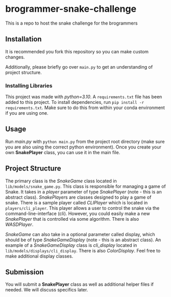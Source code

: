 # brogrammer-snake-challenge
This is a repo to host the snake challenge for the brogrammers


## Installation
It is recommended you fork this repository so you can make custom changes. 

Additionally, please briefly go over `main.py` to get an understanding of project structure. 

### Installing Libraries
This project was made with *python=3.10*. A `requirements.txt` file has been added to this project. 
To install dependencies, run `pip install -r requirements.txt`. Make sure to do this from 
within your conda environment if you are using one.

## Usage
Run *main.py* with `python main.py` from the project root directory (make sure you are also using the correct python environment). Once you create your own **SnakePlayer** class,
you can use it in the main file.


## Project Structure
The primary class is the *SnakeGame* class located in `lib/models/snake_game.py`. This class is responsible for managing 
a game of Snake. It takes in a *player* parameter of type *SnakePlayer* (note - this is an abstract class). *SnakePlayer*s are classes designed to play a game of snake. There is a sample player called *CLIPlayer* which is located in `players/cli_player`. This player allows a user to control the snake via the command-line-interface (cli). However, you could easily make a new *SnakePlayer* that is controlled via some algorithm. There is also *WASDPlayer*.


*SnakeGame* can also take in a optional parameter called display, which should be of type *SnakeGameDisplay* (note - this is an abstract class). An example of a *SnakeGameDisplay* class is *cli_display* located in `lib/models/displays/cli_display`. There is also *ColorDisplay*. Feel free to make additional display classes.

## Submission
You will submit a **SnakePlayer** class as well as additional helper files if needed. We will discuss specifics later. 


